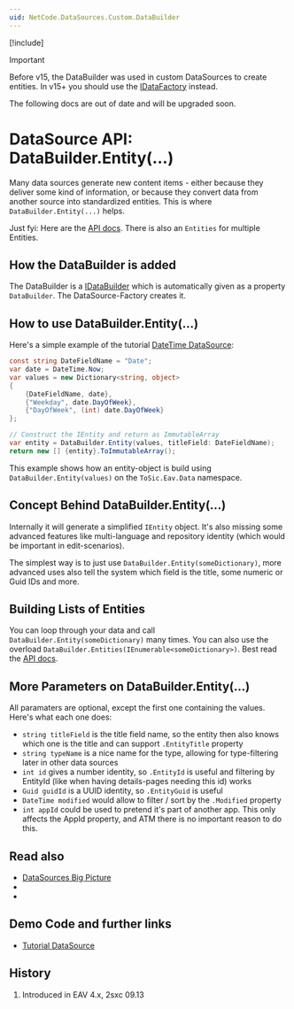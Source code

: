 ```yaml
---
uid: NetCode.DataSources.Custom.DataBuilder
---
```


[!include[](_obsolete-docs.md)]

> [!IMPORTANT]
> Before v15, the DataBuilder was used in custom DataSources to create entities.
> In v15+ you should use the [IDataFactory](xref:ToSic.Eav.Services.IDataSourcesService) instead.
>
> The following docs are out of date and will be upgraded soon.

# DataSource API: DataBuilder.Entity(...)

Many data sources generate new content items - either because they deliver some kind of information, or because they convert data from another source into standardized entities. This is where `DataBuilder.Entity(...)` helps.

Just fyi: Here are the [API docs](xref:ToSic.Eav.Data.IDataBuilder.Entity*). There is also an `Entities` for multiple Entities.

## How the DataBuilder is added

The DataBuilder is a [IDataBuilder](xref:ToSic.Eav.Data.IDataBuilder) which is automatically given as a property `DataBuilder`. The DataSource-Factory creates it.

## How to use DataBuilder.Entity(...)

Here's a simple example of the tutorial [DateTime DataSource](https://github.com/2sic/2sxc-eav-tutorial-custom-datasource/):

```cs
const string DateFieldName = "Date";
var date = DateTime.Now;
var values = new Dictionary<string, object>
{
    {DateFieldName, date},
    {"Weekday", date.DayOfWeek},
    {"DayOfWeek", (int) date.DayOfWeek}
};

// Construct the IEntity and return as ImmutableArray
var entity = DataBuilder.Entity(values, titleField: DateFieldName);
return new [] {entity}.ToImmutableArray();

```

This example shows how an entity-object is build using `DataBuilder.Entity(values)` on the `ToSic.Eav.Data` namespace.

## Concept Behind DataBuilder.Entity(...)

Internally it will generate a simplified `IEntity` object.
It's also missing some advanced features like multi-language and repository identity (which would be important in edit-scenarios).

The simplest way is to just use `DataBuilder.Entity(someDictionary)`, more advanced uses also tell the system which field is the title, some numeric or Guid IDs and more.


## Building Lists of Entities

You can loop through your data and call `DataBuilder.Entity(someDictionary)` many times.
You can also use the overload `DataBuilder.Entities(IEnumerable<someDictionary>)`. Best read the [API docs](xref:ToSic.Eav.Data.IDataBuilder.Entities*).


## More Parameters on DataBuilder.Entity(...)

All paramaters are optional, except the first one containing the values. Here's what each one does:

* `string titleField` is the title field name, so the entity then also knows which one is the title and can support `.EntityTitle` property
* `string typeName` is a nice name for the type, allowing for type-filtering later in other data sources
* `int id` gives a number identity, so `.EntityId` is useful and filtering by EntityId (like when having details-pages needing this id) works
* `Guid guidId` is a UUID identity, so `.EntityGuid` is useful
* `DateTime modified` would allow to filter / sort by the `.Modified` property
* `int appId` could be used to pretend it's part of another app. This only affects the AppId property, and ATM there is no important reason to do this.


## Read also

* [DataSources Big Picture](xref:NetCode.DataSources.Custom.Guide.BigPicture)
* [](xref:NetCode.DataSources.Custom.PreV15.Provide)
* [](xref:ToSic.Eav.Data.IDataBuilder.Entity*)

## Demo Code and further links

* [Tutorial DataSource](xref:NetCode.DataSources.Custom.TutorialBasic.Index)

## History

1. Introduced in EAV 4.x, 2sxc 09.13

